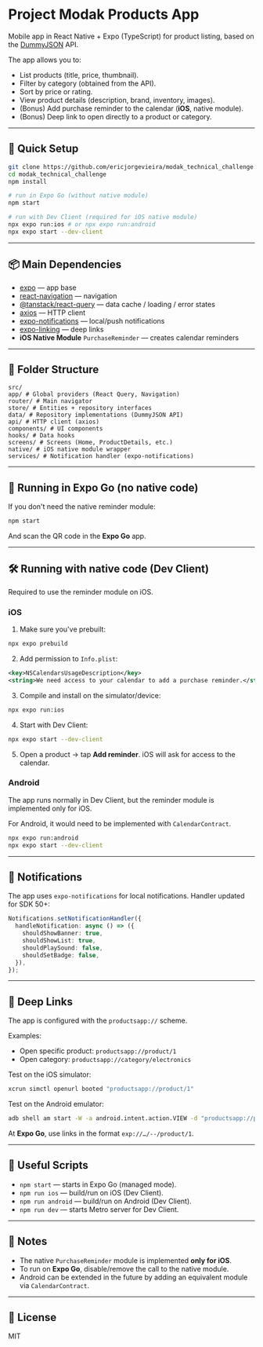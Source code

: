 # Project Modak Products App

Mobile app in React Native + Expo (TypeScript) for product listing, based on the [DummyJSON](https://dummyjson.com/docs/products) API.

The app allows you to:

- List products (title, price, thumbnail).
- Filter by category (obtained from the API).
- Sort by price or rating.
- View product details (description, brand, inventory, images).
- (Bonus) Add purchase reminder to the calendar (**iOS**, native module).
- (Bonus) Deep link to open directly to a product or category.

---

## 🚀 Quick Setup

```bash
git clone https://github.com/ericjorgevieira/modak_technical_challenge.git
cd modak_technical_challenge
npm install

# run in Expo Go (without native module)
npm start

# run with Dev Client (required for iOS native module)
npx expo run:ios # or npx expo run:android
npx expo start --dev-client
```

---

## 📦 Main Dependencies

- [expo](https://docs.expo.dev/) — app base
- [react-navigation](https://reactnavigation.org/) — navigation
- [@tanstack/react-query](https://tanstack.com/query) — data cache / loading / error states
- [axios](https://axios-http.com/) — HTTP client
- [expo-notifications](https://docs.expo.dev/versions/latest/sdk/notifications/) — local/push notifications
- [expo-linking](https://docs.expo.dev/versions/latest/sdk/linking/) — deep links
- **iOS Native Module** `PurchaseReminder` — creates calendar reminders

---

## 📂 Folder Structure

```
src/
app/ # Global providers (React Query, Navigation)
router/ # Main navigator
store/ # Entities + repository interfaces
data/ # Repository implementations (DummyJSON API)
api/ # HTTP client (axios)
components/ # UI components
hooks/ # Data hooks
screens/ # Screens (Home, ProductDetails, etc.)
native/ # iOS native module wrapper
services/ # Notification handler (expo-notifications)
```

---

## 📱 Running in **Expo Go** (no native code)

If you don't need the native reminder module:

```bash
npm start
```

And scan the QR code in the **Expo Go** app.

---

## 🛠️ Running with **native code** (Dev Client)

Required to use the reminder module on iOS.

### iOS

1. Make sure you've prebuilt:

```bash
npx expo prebuild
```

2. Add permission to `Info.plist`:

```xml
<key>NSCalendarsUsageDescription</key>
<string>We need access to your calendar to add a purchase reminder.</string>
```

3. Compile and install on the simulator/device:

```bash
npx expo run:ios
```

4. Start with Dev Client:

```bash
npx expo start --dev-client
```

5. Open a product → tap **Add reminder**. iOS will ask for access to the calendar.

### Android

The app runs normally in Dev Client, but the reminder module is implemented only for iOS.

For Android, it would need to be implemented with `CalendarContract`.

```bash
npx expo run:android
npx expo start --dev-client
```

---

## 🔔 Notifications

The app uses `expo-notifications` for local notifications.
Handler updated for SDK 50+:

```ts
Notifications.setNotificationHandler({
  handleNotification: async () => ({
    shouldShowBanner: true,
    shouldShowList: true,
    shouldPlaySound: false,
    shouldSetBadge: false,
  }),
});
```

---

## 🔗 Deep Links

The app is configured with the `productsapp://` scheme.

Examples:

- Open specific product: `productsapp://product/1`
- Open category: `productsapp://category/electronics`

Test on the iOS simulator:

```bash
xcrun simctl openurl booted "productsapp://product/1"
```

Test on the Android emulator:

```bash
adb shell am start -W -a android.intent.action.VIEW -d "productsapp://product/1"
```

At **Expo Go**, use links in the format `exp://…/--/product/1`.

---

## 📜 Useful Scripts

- `npm start` — starts in Expo Go (managed mode).
- `npm run ios` — build/run on iOS (Dev Client).
- `npm run android` — build/run on Android (Dev Client).
- `npm run dev` — starts Metro server for Dev Client.

---

## 📌 Notes

- The native `PurchaseReminder` module is implemented **only for iOS**.
- To run on **Expo Go**, disable/remove the call to the native module.
- Android can be extended in the future by adding an equivalent module via `CalendarContract`.

---

## 📄 License

MIT
